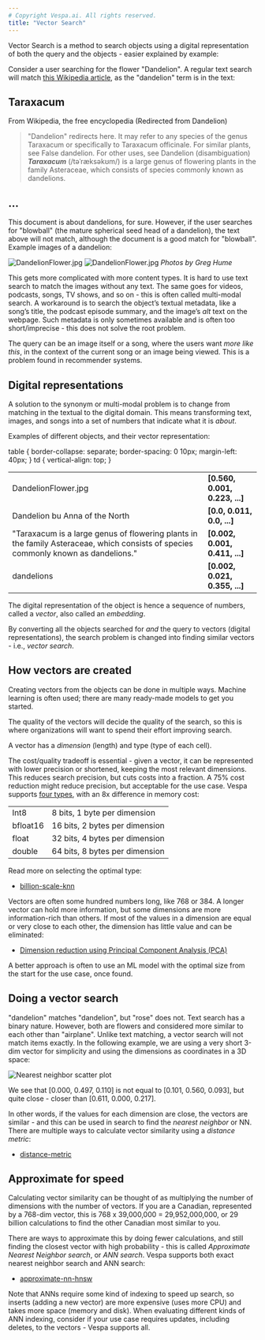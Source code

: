 ```yaml
---
# Copyright Vespa.ai. All rights reserved.
title: "Vector Search"
---
```


Vector Search is a method to search objects using a digital representation of both the query and the objects -
easier explained by example:

Consider a user searching for the flower "Dandelion".
A regular text search will match [this Wikipedia article](https://en.wikipedia.org/wiki/Taraxacum),
as the "dandelion" term is in the text:

Taraxacum
---

From Wikipedia, the free encyclopedia (Redirected from Dandelion)

> "Dandelion" redirects here.
> It may refer to any species of the genus Taraxacum or specifically to Taraxacum officinale.
> For similar plants, see False dandelion.
> For other uses, see Dandelion (disambiguation)
***Taraxacum*** (/təˈræksəkʊm/) is a large genus of flowering plants in the family Asteraceae,
which consists of species commonly known as dandelions.

...
---

This document is about dandelions, for sure.
However, if the user searches for "blowball" (the mature spherical seed head of a dandelion),
the text above will not match, although the document is a good match for "blowball".
Example images of a dandelion:

![DandelionFlower.jpg](https://upload.wikimedia.org/wikipedia/commons/4/4f/DandelionFlower.jpg)
![DandelionFlower.jpg](https://upload.wikimedia.org/wikipedia/commons/5/54/TaraxacumOfficinaleSeed.JPG)
*Photos by Greg Hume*

This gets more complicated with more content types.
It is hard to use text search to match the images without any text.
The same goes for videos, podcasts, songs, TV shows, and so on - this is often called multi-modal search.
A workaround is to search the object’s textual metadata, like a song’s title, the podcast episode summary,
and the image’s *alt* text on the webpage.
Such metadata is only sometimes available and is often too short/imprecise - this does not solve the root problem.

The query can be an image itself or a song, where the users want *more like this*,
in the context of the current song or an image being viewed.
This is a problem found in recommender systems.

## Digital representations

A solution to the synonym or multi-modal problem is to change from matching in the textual to the digital domain.
This means transforming text, images, and songs into a set of numbers that indicate what it is *about*.

Examples of different objects, and their vector representation:

table {
border-collapse: separate;
border-spacing: 0 10px;
margin-left: 40px;
}
td {
vertical-align: top;
}

|  |  |
| --- | --- |
| DandelionFlower.jpg | **[0.560, 0.001, 0.223, ...]** |
| Dandelion bu Anna of the North | **[0.0, 0.011, 0.0, ...]** |
| "Taraxacum is a large genus of flowering plants in the family Asteraceae, which consists of species commonly known as dandelions." | **[0.002, 0.001, 0.411, ...]** |
| dandelions | **[0.002, 0.021, 0.355, ...]** |

The digital representation of the object is hence a sequence of numbers,
called a *vector*, also called an *embedding*.

By converting all the objects searched for *and* the query to vectors (digital representations),
the search problem is changed into finding similar vectors - i.e., *vector search*.

## How vectors are created

Creating vectors from the objects can be done in multiple ways.
Machine learning is often used; there are many ready-made models to get you started.

The quality of the vectors will decide the quality of the search,
so this is where organizations will want to spend their effort improving search.

A vector has a *dimension* (length) and type (type of each cell).

The cost/quality tradeoff is essential -
given a vector, it can be represented with lower precision or shortened, keeping the most relevant dimensions.
This reduces search precision, but cuts costs into a fraction.
A 75% cost reduction might reduce precision, but acceptable for the use case.
Vespa supports [four types](reference/tensor.html), with an 8x difference in memory cost:

|  |  |
| --- | --- |
| Int8 | 8 bits, 1 byte per dimension |
| bfloat16 | 16 bits, 2 bytes per dimension |
| float | 32 bits, 4 bytes per dimension |
| double | 64 bits, 8 bytes per dimension |

Read more on selecting the optimal type:
* [billion-scale-knn](https://blog.vespa.ai/billion-scale-knn/)

Vectors are often some hundred numbers long, like 768 or 384.
A longer vector can hold more information, but some dimensions are more information-rich than others.
If most of the values in a dimension are equal or very close to each other,
the dimension has little value and can be eliminated:
* [Dimension reduction using Principal Component Analysis (PCA)](https://blog.vespa.ai/building-billion-scale-vector-search-part-two#dimension-reduction-using-principal-component-analysis-pca)

A better approach is often to use an ML model with the optimal size from the start for the use case, once found.

## Doing a vector search

"dandelion" matches "dandelion", but "rose" does not.
Text search has a binary nature.
However, both are flowers and considered more similar to each other than "airplane".
Unlike text matching, a vector search will not match items exactly.
In the following example,
we are using a very short 3-dim vector for simplicity and using the dimensions as coordinates in a 3D space:

![Nearest neighbor scatter plot](/assets/img/3Dplot.png)

We see that [0.000, 0.497, 0.110]
is not equal to [0.101, 0.560, 0.093], but quite close -
closer than [0.611, 0.000, 0.217].

In other words, if the values for each dimension are close, the vectors are similar -
and this can be used in search to find the *nearest neighbor* or NN.
There are multiple ways to calculate vector similarity using a *distance metric*:
* [distance-metric](reference/schema-reference.html#distance-metric)

## Approximate for speed

Calculating vector similarity can be thought of as multiplying the number of dimensions with the number of vectors.
If you are a Canadian, represented by a 768-dim vector,
this is 768 x 39,000,000 = 29,952,000,000, or 29 billion calculations to find the other Canadian most similar to you.

There are ways to approximate this by doing fewer calculations,
and still finding the closest vector with high probability -
this is called *Approximate Nearest Neighbor search*, or *ANN search*.
Vespa supports both exact nearest neighbor search and ANN search:
* [approximate-nn-hnsw](approximate-nn-hnsw.html)

Note that ANNs require some kind of indexing to speed up search,
so inserts (adding a new vector) are more expensive (uses more CPU) and takes more space (memory and disk).
When evaluating different kinds of ANN indexing,
consider if your use case requires updates, including deletes, to the vectors - Vespa supports all.
